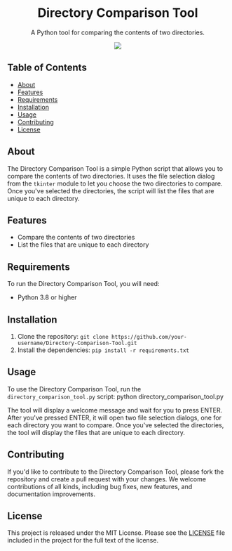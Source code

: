<h1 align="center">Directory Comparison Tool</h1>
<p align="center">A Python tool for comparing the contents of two directories.</p>

<p align="center">
<img src="https://img.shields.io/badge/Python-3.8-green"/>
</p>

## Table of Contents

- [About](#about)
- [Features](#features)
- [Requirements](#requirements)
- [Installation](#installation)
- [Usage](#usage)
- [Contributing](#contributing)
- [License](#license)

## About

The Directory Comparison Tool is a simple Python script that allows you to compare the contents of two directories. It uses the file selection dialog from the `tkinter` module to let you choose the two directories to compare. Once you've selected the directories, the script will list the files that are unique to each directory.

## Features

- Compare the contents of two directories
- List the files that are unique to each directory

## Requirements

To run the Directory Comparison Tool, you will need:

- Python 3.8 or higher

## Installation

1. Clone the repository: `git clone https://github.com/your-username/Directory-Comparison-Tool.git`
2. Install the dependencies: `pip install -r requirements.txt`

## Usage

To use the Directory Comparison Tool, run the `directory_comparison_tool.py` script: python directory_comparison_tool.py

The tool will display a welcome message and wait for you to press ENTER. After you've pressed ENTER, it will open two file selection dialogs, one for each directory you want to compare. Once you've selected the directories, the tool will display the files that are unique to each directory.

## Contributing

If you'd like to contribute to the Directory Comparison Tool, please fork the repository and create a pull request with your changes. We welcome contributions of all kinds, including bug fixes, new features, and documentation improvements.

## License

This project is released under the MIT License. Please see the [LICENSE](LICENSE) file included in the project for the full text of the license.

